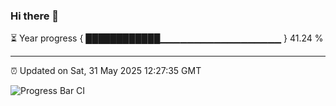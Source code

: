 ### Hi there 👋

⏳ Year progress { ████████████▁▁▁▁▁▁▁▁▁▁▁▁▁▁▁▁▁▁ } 41.24 %

---

⏰ Updated on Sat, 31 May 2025 12:27:35 GMT

![Progress Bar CI](https://github.com/liununu/liununu/workflows/Progress%20Bar%20CI/badge.svg)
